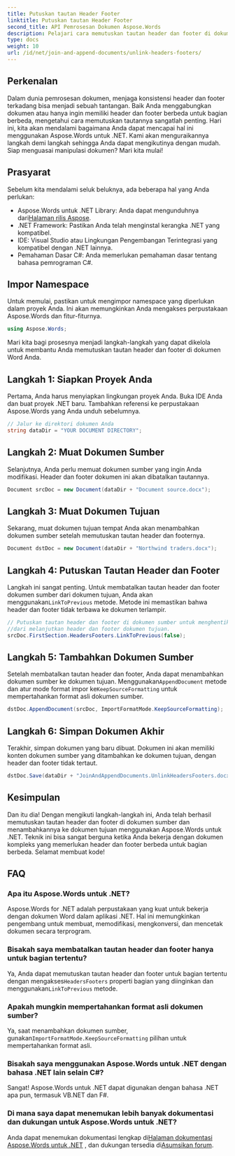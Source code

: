```yaml
---
title: Putuskan tautan Header Footer
linktitle: Putuskan tautan Header Footer
second_title: API Pemrosesan Dokumen Aspose.Words
description: Pelajari cara memutuskan tautan header dan footer di dokumen Word menggunakan Aspose.Words untuk .NET. Ikuti panduan langkah demi langkah kami yang terperinci untuk menguasai manipulasi dokumen.
type: docs
weight: 10
url: /id/net/join-and-append-documents/unlink-headers-footers/
---
```

## Perkenalan

Dalam dunia pemrosesan dokumen, menjaga konsistensi header dan footer terkadang bisa menjadi sebuah tantangan. Baik Anda menggabungkan dokumen atau hanya ingin memiliki header dan footer berbeda untuk bagian berbeda, mengetahui cara memutuskan tautannya sangatlah penting. Hari ini, kita akan mendalami bagaimana Anda dapat mencapai hal ini menggunakan Aspose.Words untuk .NET. Kami akan menguraikannya langkah demi langkah sehingga Anda dapat mengikutinya dengan mudah. Siap menguasai manipulasi dokumen? Mari kita mulai!

## Prasyarat

Sebelum kita mendalami seluk beluknya, ada beberapa hal yang Anda perlukan:

-  Aspose.Words untuk .NET Library: Anda dapat mengunduhnya dari[Halaman rilis Aspose](https://releases.aspose.com/words/net/).
- .NET Framework: Pastikan Anda telah menginstal kerangka .NET yang kompatibel.
- IDE: Visual Studio atau Lingkungan Pengembangan Terintegrasi yang kompatibel dengan .NET lainnya.
- Pemahaman Dasar C#: Anda memerlukan pemahaman dasar tentang bahasa pemrograman C#.

## Impor Namespace

Untuk memulai, pastikan untuk mengimpor namespace yang diperlukan dalam proyek Anda. Ini akan memungkinkan Anda mengakses perpustakaan Aspose.Words dan fitur-fiturnya.

```csharp
using Aspose.Words;
```

Mari kita bagi prosesnya menjadi langkah-langkah yang dapat dikelola untuk membantu Anda memutuskan tautan header dan footer di dokumen Word Anda.

## Langkah 1: Siapkan Proyek Anda

Pertama, Anda harus menyiapkan lingkungan proyek Anda. Buka IDE Anda dan buat proyek .NET baru. Tambahkan referensi ke perpustakaan Aspose.Words yang Anda unduh sebelumnya.

```csharp
// Jalur ke direktori dokumen Anda
string dataDir = "YOUR DOCUMENT DIRECTORY";
```

## Langkah 2: Muat Dokumen Sumber

Selanjutnya, Anda perlu memuat dokumen sumber yang ingin Anda modifikasi. Header dan footer dokumen ini akan dibatalkan tautannya.

```csharp
Document srcDoc = new Document(dataDir + "Document source.docx");
```

## Langkah 3: Muat Dokumen Tujuan

Sekarang, muat dokumen tujuan tempat Anda akan menambahkan dokumen sumber setelah memutuskan tautan header dan footernya.

```csharp
Document dstDoc = new Document(dataDir + "Northwind traders.docx");
```

## Langkah 4: Putuskan Tautan Header dan Footer

 Langkah ini sangat penting. Untuk membatalkan tautan header dan footer dokumen sumber dari dokumen tujuan, Anda akan menggunakan`LinkToPrevious` metode. Metode ini memastikan bahwa header dan footer tidak terbawa ke dokumen terlampir.

```csharp
// Putuskan tautan header dan footer di dokumen sumber untuk menghentikan hal ini
//dari melanjutkan header dan footer dokumen tujuan.
srcDoc.FirstSection.HeadersFooters.LinkToPrevious(false);
```

## Langkah 5: Tambahkan Dokumen Sumber

 Setelah membatalkan tautan header dan footer, Anda dapat menambahkan dokumen sumber ke dokumen tujuan. Menggunakan`AppendDocument` metode dan atur mode format impor ke`KeepSourceFormatting` untuk mempertahankan format asli dokumen sumber.

```csharp
dstDoc.AppendDocument(srcDoc, ImportFormatMode.KeepSourceFormatting);
```

## Langkah 6: Simpan Dokumen Akhir

Terakhir, simpan dokumen yang baru dibuat. Dokumen ini akan memiliki konten dokumen sumber yang ditambahkan ke dokumen tujuan, dengan header dan footer tidak tertaut.

```csharp
dstDoc.Save(dataDir + "JoinAndAppendDocuments.UnlinkHeadersFooters.docx");
```

## Kesimpulan

Dan itu dia! Dengan mengikuti langkah-langkah ini, Anda telah berhasil memutuskan tautan header dan footer di dokumen sumber dan menambahkannya ke dokumen tujuan menggunakan Aspose.Words untuk .NET. Teknik ini bisa sangat berguna ketika Anda bekerja dengan dokumen kompleks yang memerlukan header dan footer berbeda untuk bagian berbeda. Selamat membuat kode!

## FAQ

### Apa itu Aspose.Words untuk .NET?  
Aspose.Words for .NET adalah perpustakaan yang kuat untuk bekerja dengan dokumen Word dalam aplikasi .NET. Hal ini memungkinkan pengembang untuk membuat, memodifikasi, mengkonversi, dan mencetak dokumen secara terprogram.

### Bisakah saya membatalkan tautan header dan footer hanya untuk bagian tertentu?  
 Ya, Anda dapat memutuskan tautan header dan footer untuk bagian tertentu dengan mengakses`HeadersFooters` properti bagian yang diinginkan dan menggunakan`LinkToPrevious` metode.

### Apakah mungkin mempertahankan format asli dokumen sumber?  
 Ya, saat menambahkan dokumen sumber, gunakan`ImportFormatMode.KeepSourceFormatting` pilihan untuk mempertahankan format asli.

### Bisakah saya menggunakan Aspose.Words untuk .NET dengan bahasa .NET lain selain C#?  
Sangat! Aspose.Words untuk .NET dapat digunakan dengan bahasa .NET apa pun, termasuk VB.NET dan F#.

### Di mana saya dapat menemukan lebih banyak dokumentasi dan dukungan untuk Aspose.Words untuk .NET?  
 Anda dapat menemukan dokumentasi lengkap di[Halaman dokumentasi Aspose.Words untuk .NET](https://reference.aspose.com/words/net/) , dan dukungan tersedia di[Asumsikan forum](https://forum.aspose.com/c/words/8).

